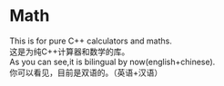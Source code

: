 # Math
  This is for pure C++ calculators and maths.  
  这是为纯C++计算器和数学的库。  
  As you can see,it is bilingual by now(english+chinese).  
  你可以看见，目前是双语的。（英语+汉语）
